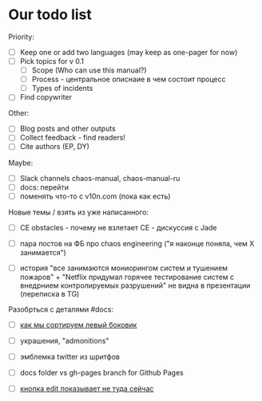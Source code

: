 # Our todo list

Priority:

* [ ] Keep one or add two languages (may keep as one-pager for now)
* [ ] Pick topics for v 0.1
    * [ ] Scope (Who can use this manual?)
    * [ ] Process - центральное описнаие в чем состоит процесс
    * [ ] Types of incidents
* [ ] Find copywriter

Other:

- [ ] Blog posts and other outputs
- [ ] Collect feedback - find readers!
- [ ] Cite authors (EP, DY)

Maybe:

- [ ] Slack channels chaos-manual, chaos-manual-ru
- [ ] docs: перейти
- [ ] поменять что-то с v10n.com (пока как есть)

Новые темы / взять из уже написанного:

- [ ] CE obstacles - почему не взлетает CE - дискуссия  c Jade

- [ ] пара постов на ФБ про chaos engineering ("я наконце поняла, чем X занимается")

- [ ] история "все занимаются мониорингом систем и тушением пожаров" + 
      "Netflix придумал горячее тестирование систем с внедрнием контролируемых разрушений"
       не видна в презентации (переписка в TG) 

Разобрться с деталями #docs:

- [ ] [как мы сортируем левый боковик](https://github.com/mkdocs/mkdocs/issues/2113)
- [ ] украшения, "admonitions"
- [ ] эмблемка twitter из шритфов
- [ ] docs folder vs gh-pages branch for Github Pages
- [ ] [кнопка edit показывает не туда сейчас](https://github.com/chaos-manual/docs/issues/1)
 
